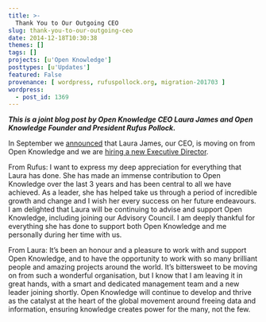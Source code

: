 ```yaml
---
title: >-
  Thank You to Our Outgoing CEO
slug: thank-you-to-our-outgoing-ceo
date: 2014-12-18T10:30:38
themes: []
tags: []
projects: [u'Open Knowledge']
posttypes: [u'Updates']
featured: False
provenance: [ wordpress, rufuspollock.org, migration-201703 ]
wordpress:
  - post_id: 1369
---
```


<p><strong><em>This is a joint blog post by Open Knowledge CEO Laura James and Open Knowledge Founder and President Rufus Pollock.</em></strong></p>

<p>In September we <a href="http://blog.okfn.org/2014/09/18/announcing-a-leadership-update-at-open-knowledge/">announced</a> that Laura James, our CEO, is moving on from Open Knowledge and we are <a href="http://blog.okfn.org/2014/11/11/seeking-new-executive-director-at-open-knowledge/">hiring a new Executive Director</a>.</p>

<p>From Rufus: I want to express my deep appreciation for everything that Laura has done. She has made an immense contribution to Open Knowledge over the last 3 years and has been central to all we have achieved. As a leader, she has helped take us through a period of incredible growth and change and I wish her every success on her future endeavours. I am delighted that Laura will be continuing to advise and support Open Knowledge, including joining our Advisory Council. I am deeply thankful for everything she has done to support both Open Knowledge and me personally during her time with us.</p>

<p>From Laura: It’s been an honour and a pleasure to work with and support Open Knowledge, and to have the opportunity to work with so many brilliant people and amazing projects around the world. It’s bittersweet to be moving on from such a wonderful organisation, but I know that I am leaving it in great hands, with a smart and dedicated management team and a new leader joining shortly. Open Knowledge will continue to develop and thrive as the catalyst at the heart of the global movement around freeing data and information, ensuring knowledge creates power for the many, not the few.</p>


